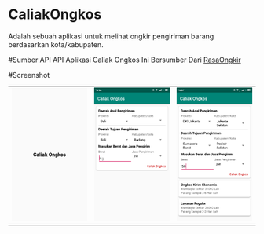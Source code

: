 # CaliakOngkos
Adalah sebuah aplikasi untuk melihat ongkir pengiriman barang berdasarkan kota/kabupaten.

#Sumber API
API Aplikasi Caliak Ongkos Ini Bersumber Dari <a href="https://rajaongkir.com/">RasaOngkir</a>

#Screenshot
<table><tr>
<td><img src="https://github.com/Egi10/CaliakOngkos/blob/master/screnshoot/Screenshot_2018-11-13-16-56-47-672_id.buaja.egifcb.caliakongkos.png" width="256/" style="max-width:100%;"></td>
<td><img src="https://github.com/Egi10/CaliakOngkos/blob/master/screnshoot/Screenshot_2018-11-13-16-56-54-315_id.buaja.egifcb.caliakongkos.png" width="256/" style="max-width:100%;"></td>
<td><img src="https://github.com/Egi10/CaliakOngkos/blob/master/screnshoot/Screenshot_2018-11-13-16-57-29-592_id.buaja.egifcb.caliakongkos.png" width="256/" style="max-width:100%;"></td>
</tr></table>





